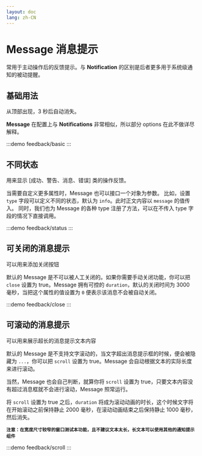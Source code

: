 ```yaml
---
layout: doc
lang: zh-CN
---
```


# Message 消息提示

常用于主动操作后的反馈提示。与 **Notification** 的区别是后者更多用于系统级通知的被动提醒。

## 基础用法

从顶部出现，3 秒后自动消失。

**Message** 在配置上与 **Notifications** 非常相似，所以部分 options 在此不做详尽解释。

:::demo
feedback/basic
:::

## 不同状态

用来显示 [成功、警告、消息、错误] 类的操作反馈。

当需要自定义更多属性时，Message 也可以接口一个对象为参数。
比如，设置 `type` 字段可以定义不同的状态，默认为 `info`。此时正文内容以 `message` 的值传入。
同时，我们也为 Message 的各种 type 注册了方法，可以在不传入 type 字段的情况下直接调用。

:::demo
feedback/status
:::

## 可关闭的消息提示

可以用来添加关闭按钮

默认的 Message 是不可以被人工关闭的。如果你需要手动关闭功能，你可以把 `close` 设置为 true。Message 拥有可控的 `duration`，默认的关闭时间为 3000 毫秒，当把这个属性的值设置为 `0` 便表示该消息不会被自动关闭。

:::demo
feedback/close
:::

## 可滚动的消息提示

可以用来展示超长的消息提示文本内容

默认的 Message 是不支持文字滚动的，当文字超出消息提示框的时候，便会被隐藏为 `...`，你可以把 `scroll` 设置为 true。Message 会自动根据文本的实际长度来进行滚动。

当然，Message 也会自己判断，就算你将 `scroll` 设置为 true，只要文本内容没有超过消息框就不会进行滚动，Message 照常运行。

将 `scroll` 设置为 true 之后，`duration` 将成为滚动动画的时长，这个时候文字将在开始滚动之前保持静止 2000 毫秒，在滚动动画结束之后保持静止 1000 毫秒，然后消失。

**`注意：在宽度尺寸较窄的窗口测试本功能，且不建议文本太长，长文本可以使用其他的通知提示组件`**

:::demo
feedback/scroll
:::
